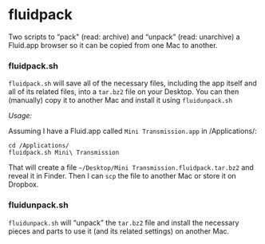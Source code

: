 fluidpack
=========

Two scripts to “pack" (read: archive) and “unpack” (read: unarchive) a Fluid.app browser so it can be copied from one Mac to another.


### fluidpack.sh

`fluidpack.sh` will save all of the necessary files, including the app itself and all of its related files, into a `tar.bz2` file on your Desktop. You can then (manually) copy it to another Mac and install it using `fluidunpack.sh`

_Usage:_

Assuming I have a Fluid.app called `Mini Transmission.app` in /Applications/:

	cd /Applications/
	fluidpack.sh Mini\ Transmission

That will create a file `~/Desktop/Mini Transmission.fluidpack.tar.bz2` and reveal it in Finder. Then I can `scp` the file to another Mac or store it on Dropbox.

### fluidunpack.sh

`fluidunpack.sh` will “unpack”  the `tar.bz2` file and install the necessary pieces and parts to use it (and its related settings) on another Mac.

